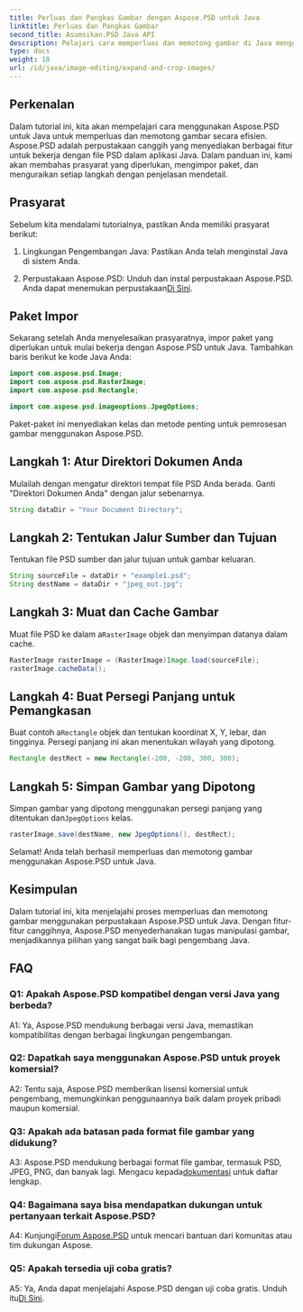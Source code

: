 ```yaml
---
title: Perluas dan Pangkas Gambar dengan Aspose.PSD untuk Java
linktitle: Perluas dan Pangkas Gambar
second_title: Asumsikan.PSD Java API
description: Pelajari cara memperluas dan memotong gambar di Java menggunakan Aspose.PSD. Panduan langkah demi langkah untuk pemrosesan gambar yang efisien.
type: docs
weight: 18
url: /id/java/image-editing/expand-and-crop-images/
---
```

## Perkenalan

Dalam tutorial ini, kita akan mempelajari cara menggunakan Aspose.PSD untuk Java untuk memperluas dan memotong gambar secara efisien. Aspose.PSD adalah perpustakaan canggih yang menyediakan berbagai fitur untuk bekerja dengan file PSD dalam aplikasi Java. Dalam panduan ini, kami akan membahas prasyarat yang diperlukan, mengimpor paket, dan menguraikan setiap langkah dengan penjelasan mendetail.

## Prasyarat

Sebelum kita mendalami tutorialnya, pastikan Anda memiliki prasyarat berikut:

1. Lingkungan Pengembangan Java: Pastikan Anda telah menginstal Java di sistem Anda.

2.  Perpustakaan Aspose.PSD: Unduh dan instal perpustakaan Aspose.PSD. Anda dapat menemukan perpustakaan[Di Sini](https://releases.aspose.com/psd/java/).

## Paket Impor

Sekarang setelah Anda menyelesaikan prasyaratnya, impor paket yang diperlukan untuk mulai bekerja dengan Aspose.PSD untuk Java. Tambahkan baris berikut ke kode Java Anda:

```java
import com.aspose.psd.Image;
import com.aspose.psd.RasterImage;
import com.aspose.psd.Rectangle;

import com.aspose.psd.imageoptions.JpegOptions;
```

Paket-paket ini menyediakan kelas dan metode penting untuk pemrosesan gambar menggunakan Aspose.PSD.

## Langkah 1: Atur Direktori Dokumen Anda

Mulailah dengan mengatur direktori tempat file PSD Anda berada. Ganti "Direktori Dokumen Anda" dengan jalur sebenarnya.

```java
String dataDir = "Your Document Directory";
```

## Langkah 2: Tentukan Jalur Sumber dan Tujuan

Tentukan file PSD sumber dan jalur tujuan untuk gambar keluaran.

```java
String sourceFile = dataDir + "example1.psd";
String destName = dataDir + "jpeg_out.jpg";
```

## Langkah 3: Muat dan Cache Gambar

 Muat file PSD ke dalam a`RasterImage` objek dan menyimpan datanya dalam cache.

```java
RasterImage rasterImage = (RasterImage)Image.load(sourceFile);
rasterImage.cacheData();
```

## Langkah 4: Buat Persegi Panjang untuk Pemangkasan

 Buat contoh a`Rectangle` objek dan tentukan koordinat X, Y, lebar, dan tingginya. Persegi panjang ini akan menentukan wilayah yang dipotong.

```java
Rectangle destRect = new Rectangle(-200, -200, 300, 300);
```

## Langkah 5: Simpan Gambar yang Dipotong

 Simpan gambar yang dipotong menggunakan persegi panjang yang ditentukan dan`JpegOptions` kelas.

```java
rasterImage.save(destName, new JpegOptions(), destRect);
```

Selamat! Anda telah berhasil memperluas dan memotong gambar menggunakan Aspose.PSD untuk Java.

## Kesimpulan

Dalam tutorial ini, kita menjelajahi proses memperluas dan memotong gambar menggunakan perpustakaan Aspose.PSD untuk Java. Dengan fitur-fitur canggihnya, Aspose.PSD menyederhanakan tugas manipulasi gambar, menjadikannya pilihan yang sangat baik bagi pengembang Java.

## FAQ

### Q1: Apakah Aspose.PSD kompatibel dengan versi Java yang berbeda?

A1: Ya, Aspose.PSD mendukung berbagai versi Java, memastikan kompatibilitas dengan berbagai lingkungan pengembangan.

### Q2: Dapatkah saya menggunakan Aspose.PSD untuk proyek komersial?

A2: Tentu saja, Aspose.PSD memberikan lisensi komersial untuk pengembang, memungkinkan penggunaannya baik dalam proyek pribadi maupun komersial.

### Q3: Apakah ada batasan pada format file gambar yang didukung?

 A3: Aspose.PSD mendukung berbagai format file gambar, termasuk PSD, JPEG, PNG, dan banyak lagi. Mengacu kepada[dokumentasi](https://reference.aspose.com/psd/java/) untuk daftar lengkap.

### Q4: Bagaimana saya bisa mendapatkan dukungan untuk pertanyaan terkait Aspose.PSD?

 A4: Kunjungi[Forum Aspose.PSD](https://forum.aspose.com/c/psd/34) untuk mencari bantuan dari komunitas atau tim dukungan Aspose.

### Q5: Apakah tersedia uji coba gratis?

 A5: Ya, Anda dapat menjelajahi Aspose.PSD dengan uji coba gratis. Unduh itu[Di Sini](https://releases.aspose.com/).